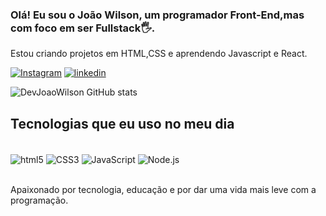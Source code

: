 ### Olá! Eu sou o João Wilson, um programador Front-End,mas com foco em ser Fullstack🖐️.
Estou criando projetos em HTML,CSS e aprendendo Javascript e React.

[![Instagram](https://img.shields.io/badge/Instagram-E4405F?style=for-the-badge&logo=instagram&logoColor=white)](https://www.instagram.com/prazer.john/)
[![linkedin](https://img.shields.io/badge/LinkedIn-0077B5?style=for-the-badge&logo=linkedin&logoColor=white)](https://www.linkedin.com/in/jo%C3%A3o-wilson/)


![DevJoaoWilson GitHub stats](https://github-readme-stats.vercel.app/api?username=DevJoaoWilson&show_icons=true&theme=dracula)


## Tecnologias que eu uso no meu dia
<div sytle="display:inline_block"><br/>
   <img align="center" alt="html5" src="https://img.shields.io/badge/HTML5-E34F26?style=for-the-badge&logo=html5&logoColor=white"/>
  
  <img align="center" alt="CSS3" src="https://img.shields.io/badge/CSS3-1572B6?style=for-the-badge&logo=css3&logoColor=white"/>
  
  <img align="center" alt="JavaScript" src="https://img.shields.io/badge/JavaScript-F7DF1E?style=for-the-badge&logo=javascript&logoColor=white"/>

  <img align="center" alt="Node.js" src="https://img.shields.io/badge/Node.js-43853D?style=for-the-badge&logo=node.js&logoColor=white"/>
 </div> <br>
 
 Apaixonado por tecnologia, educação e por dar uma vida mais leve com a programação.
 
 
